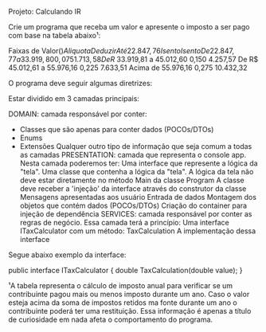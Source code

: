Projeto: Calculando IR

Crie um programa que receba um valor e apresente o imposto a ser pago com base na tabela abaixo¹:

Faixas de Valor($)	            Aliquota	Deduzir
Até 22.847,76	                  Isento	  Isento
De 22.847,77 a 33.919,80	      0,075	    1.713,58
De R$ 33.919,81 a 45.012,60	    0,150	    4.257,57
De R$ 45.012,61 a 55.976,16	    0,225	    7.633,51
Acima de 55.976,16	            0,275	    10.432,32

O programa deve seguir algumas diretrizes:

Estar dividido em 3 camadas principais:

DOMAIN: camada responsável por conter:
- Classes que são apenas para conter dados (POCOs/DTOs)
- Enums
- Extensões
Qualquer outro tipo de informação que seja comum a todas as camadas
PRESENTATION: camada que representa o console app. Nesta camada poderemos ter:
Uma interface que represente a lógica da "tela".
Uma classe que contenha a lógica da "tela". A lógica da tela não deve estar diretamente no método Main da classe Program
A classe deve receber a 'injeção' da interface através do construtor da classe
Mensagens apresentadas aos usuário
Entrada de dados
Montagem dos objetos que contém dados (POCOs/DTOs)
Criação do container para injeção de dependência
SERVICES: camada responsável por conter as regras de negócio. Essa camada terá a princípio:
Uma interface ITaxCalculator com um método: TaxCalculation
A implementação dessa interface

Segue abaixo exemplo da interface:

public interface ITaxCalculator
{
    double TaxCalculation(double value);
}

¹A tabela representa o cálculo de imposto anual para verificar se um contribuinte pagou mais ou menos imposto durante um ano. Caso o valor esteja acima da soma de impostos retidos ma fonte durante um ano o contribuinte poderá ter uma restituição. Essa informação é apenas a título de curiosidade em nada afeta o comportamento do programa.
